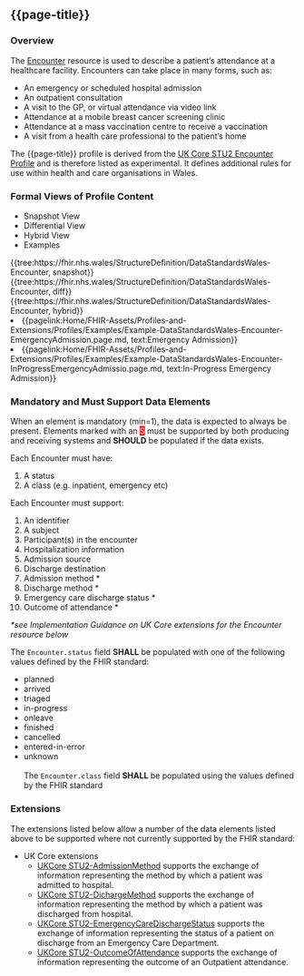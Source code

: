 <div class="warning"><span class="ExperiWarn"></span></div>

## {{page-title}}

### Overview
The [Encounter](https://hl7.org/fhir/encounter.html) resource is used to describe a patient’s attendance at a healthcare facility. Encounters can take place in many forms, such as:
* An emergency or scheduled hospital admission
* An outpatient consultation
* A visit to the GP, or virtual attendance via video link
* Attendance at a mobile breast cancer screening clinic
* Attendance at a mass vaccination centre to receive a vaccination
* A visit from a health care professional to the patient’s home

The {{page-title}} profile is derived from the [UK Core STU2 Encounter Profile](https://simplifier.net/guide/uk-core-implementation-guide-stu2/Home/ProfilesandExtensions/Profile-UKCore-Encounter?version=current) and is therefore listed as experimental. It defines additional rules for use within health and care organisations in Wales.

### Formal Views of Profile Content
<div class="tab-wrap">
  <ul class="tab-head">
    <li class="tablink tab-active" onclick="openCity(this,'tabsnap')" data-target="tabsnap">
      Snapshot View
    </li>
    <li class="tablink" onclick="openCity(this,'tabdiff')" data-target="tabdiff">
      Differential View
    </li>
    <li class="tablink" onclick="openCity(this,'tabhybrid')" data-target="tabhybrid">
      Hybrid View
    </li>
    <li class="tablink" onclick="openCity(this,'tabeg')" data-target="tabeg">
      Examples
    </li>    
  </ul>
  <div class="tab-main">
    <div id="tabsnap" class="tabcontent active">      
      {{tree:https://fhir.nhs.wales/StructureDefinition/DataStandardsWales-Encounter, snapshot}}
    </div>
    <div id="tabdiff" class="tabcontent">
      {{tree:https://fhir.nhs.wales/StructureDefinition/DataStandardsWales-Encounter, diff}}
  </div>
    <div id="tabhybrid" class="tabcontent">
      {{tree:https://fhir.nhs.wales/StructureDefinition/DataStandardsWales-Encounter, hybrid}}
  </div>
  <div id="tabeg" class="tabcontent">
    <list>
      <li>{{pagelink:Home/FHIR-Assets/Profiles-and-Extensions/Profiles/Examples/Example-DataStandardsWales-Encounter-EmergencyAdmission.page.md, text:Emergency Admission}}</li>     
      <li>{{pagelink:Home/FHIR-Assets/Profiles-and-Extensions/Profiles/Examples/Example-DataStandardsWales-Encounter-InProgressEmergencyAdmissio.page.md, text:In-Progress Emergency Admission}}</li>               
    </list>
  </div>    
</div>

### Mandatory and Must Support Data Elements
When an element is mandatory (min=1), the data is expected to always be present. Elements marked with an <span style="background-color:red;color:white;">S</span> must be supported by both producing and receiving systems and **SHOULD** be populated if the data exists.
 
Each Encounter must have:
1. A status
1. A class (e.g. inpatient, emergency etc)

Each Encounter must support:
1. An identifier
1. A subject
1. Participant(s) in the encounter
1. Hospitalization information
1. Admission source
1. Discharge destination
1. Admission method *
1. Discharge method *
1. Emergency care discharge status *
1. Outcome of attendance *

_*see Implementation Guidance on UK Core extensions for the Encounter resource below_

The `Encounter.status` field **SHALL** be populated with one of the following values defined by the FHIR standard:  
  * planned 
  * arrived
  * triaged
  * in-progress
  * onleave
  * finished
  * cancelled
  * entered-in-error
  * unknown
<br><br>
The `Encounter.class` field **SHALL** be populated using the values defined by the FHIR standard

### Extensions
The extensions listed below allow a number of the data elements listed above to be supported where not currently supported by the FHIR standard: 
  * UK Core extensions
    * [UKCore STU2-AdmissionMethod](https://simplifier.net/guide/uk-core-implementation-guide-stu2/Home/ProfilesandExtensions/ExtensionLibrary/Extension-UKCore-AdmissionMethod.page.md?version=current) supports the exchange of information representing the method by which a patient was admitted to hospital.
    * [UKCore STU2-DichargeMethod](https://simplifier.net/guide/uk-core-implementation-guide-stu2/Home/ProfilesandExtensions/ExtensionLibrary/Extension-UKCore-DischargeMethod.page.md?version=current) supports the exchange of information representing the method by which a patient was discharged from hospital.
    * [UKCore STU2-EmergencyCareDischargeStatus](https://simplifier.net/guide/uk-core-implementation-guide-stu2/Home/ProfilesandExtensions/ExtensionLibrary/Extension-UKCore-EmergencyCareDischargeStatus.page.md?version=current) supports the exchange of information representing the status of a patient on discharge from an Emergency Care Department.
    * [UKCore STU2-OutcomeOfAttendance](https://simplifier.net/guide/uk-core-implementation-guide-stu2/Home/ProfilesandExtensions/ExtensionLibrary/Extension-UKCore-OutcomeOfAttendance.page.md?version=current) supports the exchange of information representing the outcome of an Outpatient attendance.           
<br><br>
